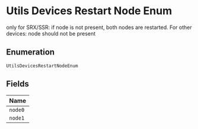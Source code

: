 
# Utils Devices Restart Node Enum

only for SRX/SSR: if node is not present, both nodes are restarted. For other devices: node should not be present

## Enumeration

`UtilsDevicesRestartNodeEnum`

## Fields

| Name |
|  --- |
| `node0` |
| `node1` |

